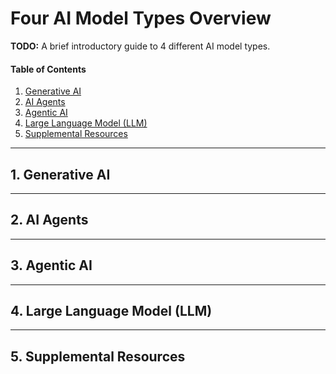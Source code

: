 # Four AI Model Types Overview

**TODO:** A brief introductory guide to 4 different AI model types.

#### Table of Contents

1. [Generative AI](#generative)
2. [AI Agents](#aiagents)
3. [Agentic AI](#agentic)
4. [Large Language Model (LLM)](#llm)
5. [Supplemental Resources](#supplemental)

<hr />

## 1. <a name="generative">Generative AI</a>

<hr />

## 2. <a name="aiagents">AI Agents</a>

<hr />

## 3. <a name="agentic">Agentic AI</a>

<hr />

## 4. <a name="llm">Large Language Model (LLM)</a>

<hr />

## 5. <a name="supplemental">Supplemental Resources</a>
